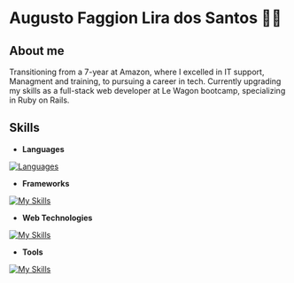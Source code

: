 # Augusto Faggion Lira dos Santos 👨‍💻

## About me
Transitioning from a 7-year at Amazon, where I excelled in IT support, Managment and training, to pursuing a career in tech. Currently upgrading my skills as a full-stack web developer at Le Wagon bootcamp, specializing in Ruby on Rails.

## Skills
- **Languages**
  
[![Languages](https://skillicons.dev/icons?i=ruby,js)](https://skillicons.dev)
- **Frameworks**
  
[![My Skills](https://skillicons.dev/icons?i=rails)](https://skillicons.dev)
- **Web Technologies**

[![My Skills](https://skillicons.dev/icons?i=html,css)](https://skillicons.dev)
- **Tools**
  
[![My Skills](https://skillicons.dev/icons?i=git,github,vscode)](https://skillicons.dev)


